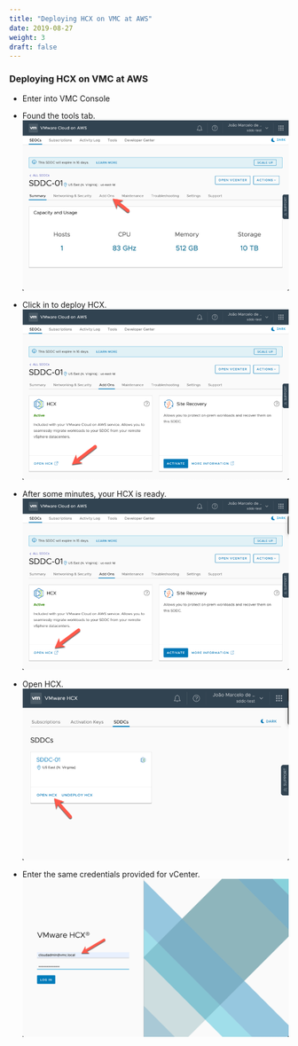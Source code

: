```yaml
---
title: "Deploying HCX on VMC at AWS"
date: 2019-08-27
weight: 3
draft: false
---
```


### Deploying HCX on VMC at AWS 

- Enter into VMC Console 

- Found the tools tab.
![Connecting](/images/vmc/hcx/deploy/01.png)

- Click in to deploy HCX.
![Connecting](/images/vmc/hcx/deploy/02.png)

- After some minutes, your HCX is ready.
![Connecting](/images/vmc/hcx/deploy/03.png)

- Open HCX.
![Connecting](/images/vmc/hcx/deploy/04.png)

- Enter the same credentials provided for vCenter.
![Connecting](/images/vmc/hcx/deploy/05.png)